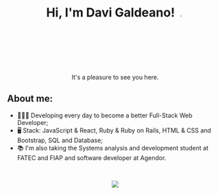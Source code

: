 
<h1 align="center">Hi, I'm Davi Galdeano! <img src="https://raw.githubusercontent.com/MartinHeinz/MartinHeinz/master/wave.gif" width="3%"></h1>
<p align="center">It's a pleasure to see you here.</p>

## About me:

- 👩🏼‍💻 Developing every day to become a better Full-Stack Web Developer;
- 🖥️ Stack: JavaScript & React, Ruby & Ruby on Rails, HTML & CSS and Bootstrap, SQL and Database;
- 📚 I'm also taking the Systems analysis and development student at FATEC and FIAP and software developer at Agendor.

<br>
<p align="center">
  <ahref="https://www.linkedin.com/in/davi-galdeano-475843236/" target="_blank"><img src="https://img.shields.io/badge/-LinkedIn-%230077B5?style=for-the-badge&logo=linkedin&logoColor=white" target="_blank">
 </a>
</p>
  
  ##
</div>
  


